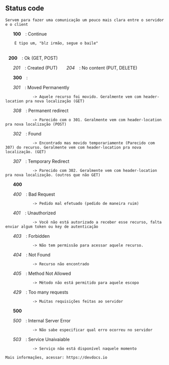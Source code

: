 ## Status code 

    Servem para fazer uma comunicação um pouco mais clara entre o servidor e o client

⠀   **⠀100⠀** : Continue


        É tipo um, "blz irmão, segue o baile"
⠀   
    **⠀200⠀** : Ok (GET, POST)

⠀       *⠀201⠀* : Created (PUT)
⠀       *⠀204⠀* : No content (PUT, DELETE)

⠀   **⠀300⠀** :

⠀       *⠀301⠀* : Moved Permanently
            
                -> Aquele recurso foi movido. Geralmente vem com header-location pra nova localização (GET)

⠀       *⠀308⠀* : Permanent redirect
            
                -> Parecido com o 301. Geralmente vem com header-location pra nova localização (POST)

⠀       *⠀302⠀* : Found
            
                -> Encontrado mas movido temporariamente (Parecido com 307) do recurso. Geralmente vem com header-location pra nova localização. (GET)
            
⠀       *⠀307⠀* : Temporary Redirect

                -> Parecido com 302. Geralmente vem com header-location pra nova localização. (outros que não GET)

⠀   **⠀400⠀**

⠀       *⠀400⠀* : Bad Request
            
                -> Pedido mal efetuado (pedido de maneira ruim)

⠀       *⠀401⠀* : Unauthorized

                -> Você não está autorizado a receber esse recurso, falta enviar algum token ou key de autenticação

⠀       *⠀403⠀* : Forbidden

                -> Não tem permissão para acessar aquele recurso.

⠀       *⠀404⠀* : Not Found

                -> Recurso não encontrado

⠀       *⠀405⠀* : Method Not Allowed

                -> Método não está permitido para aquele escopo

⠀       *⠀429⠀* : Too many requests
            
                -> Muitas requisições feitas ao servidor

⠀   **⠀500⠀**

⠀       *⠀500⠀* : Internal Server Error

                -> Não sabe especificar qual erro ocorreu no servidor 

⠀       *⠀503⠀* : Service Unaivaiable

                -> Serviço não está disponível naquele momento
    
    Mais informações, acessar: https://devdocs.io